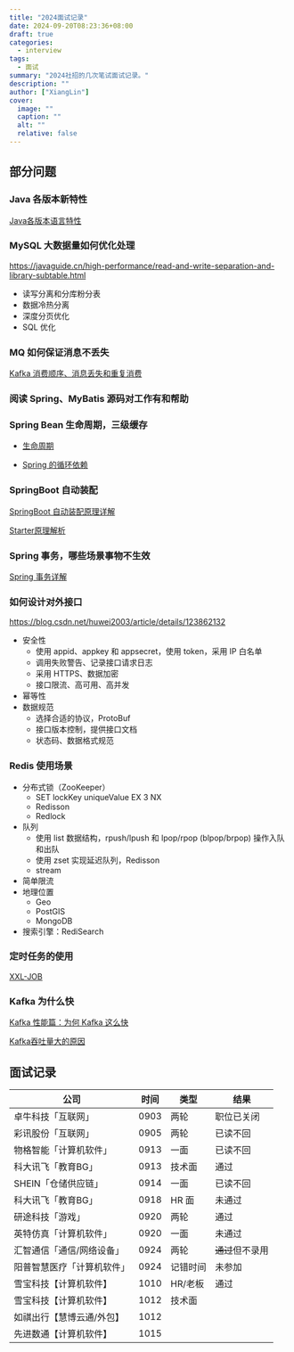 ```yaml
---
title: "2024面试记录"
date: 2024-09-20T08:23:36+08:00
draft: true
categories:
  - interview
tags:
  - 面试
summary: "2024社招的几次笔试面试记录。"
description: ""
author: ["XiangLin"]
cover:
  image: ""
  caption: ""
  alt: ""
  relative: false
---
```


## 部分问题

### Java 各版本新特性

[Java各版本语言特性](https://blog.xianglin.store/posts/java%E5%90%84%E7%89%88%E6%9C%AC%E7%89%B9%E6%80%A7/)

### MySQL 大数据量如何优化处理

https://javaguide.cn/high-performance/read-and-write-separation-and-library-subtable.html

* 读写分离和分库粉分表
* 数据冷热分离
* 深度分页优化
* SQL 优化

### MQ 如何保证消息不丢失

[Kafka 消费顺序、消息丢失和重复消费](https://javaguide.cn/high-performance/message-queue/kafka-questions-01.html#kafka-消费顺序、消息丢失和重复消费)

### 阅读 Spring、MyBatis 源码对工作有和帮助


### Spring Bean 生命周期，三级缓存

* [生命周期](https://javaguide.cn/system-design/framework/spring/spring-knowledge-and-questions-summary.html#bean-%E7%9A%84%E7%94%9F%E5%91%BD%E5%91%A8%E6%9C%9F%E4%BA%86%E8%A7%A3%E4%B9%88)

* [Spring 的循环依赖](https://javaguide.cn/system-design/framework/spring/spring-knowledge-and-questions-summary.html#spring-的循环依赖)

### SpringBoot 自动装配

[SpringBoot 自动装配原理详解](https://javaguide.cn/system-design/framework/spring/spring-boot-auto-assembly-principles.html)

[Starter原理解析](https://blog.xianglin.store/posts/starter%E5%8E%9F%E7%90%86%E8%A7%A3%E6%9E%90-springboot%E6%BA%90%E7%A0%81%E5%AD%A6%E4%B9%A0/)

### Spring 事务，哪些场景事物不生效

[Spring 事务详解](https://javaguide.cn/system-design/framework/spring/spring-transaction.html)

### 如何设计对外接口

https://blog.csdn.net/huwei2003/article/details/123862132

* 安全性
  * 使用 appid、appkey 和 appsecret，使用 token，采用 IP 白名单
  * 调用失败警告、记录接口请求日志
  * 采用 HTTPS、数据加密
  * 接口限流、高可用、高并发
* 幂等性
* 数据规范
  * 选择合适的协议，ProtoBuf
  * 接口版本控制，提供接口文档
  * 状态码、数据格式规范

### Redis 使用场景

* 分布式锁（ZooKeeper）
  * SET lockKey uniqueValue EX 3 NX
  * Redisson
  * Redlock
* 队列
  * 使用 list 数据结构，rpush/lpush 和 lpop/rpop (blpop/brpop) 操作入队和出队
  * 使用 zset 实现延迟队列，Redisson
  * stream
* 简单限流
* 地理位置
  * Geo
  * PostGIS
  * MongoDB
* 搜索引擎：RediSearch

### 定时任务的使用

[XXL-JOB](https://www.xuxueli.com/xxl-job/)

### Kafka 为什么快

[Kafka 性能篇：为何 Kafka 这么快](https://segmentfault.com/a/1190000039702782)

[Kafka吞吐量大的原因](https://blog.xianglin.store/posts/kafka%E5%9F%BA%E7%A1%80/#kafka%e5%90%9e%e5%90%90%e9%87%8f%e5%a4%a7%e7%9a%84%e5%8e%9f%e5%9b%a0)

## 面试记录

| 公司                       | 时间 | 类型     | 结果                |
| -------------------------- | ---- | -------- | ------------------- |
| 卓牛科技「互联网」         | 0903 | 两轮     | 职位已关闭          |
| 彩讯股份「互联网」         | 0905 | 两轮     | 已读不回            |
| 物格智能「计算机软件」     | 0913 | 一面     | 已读不回            |
| 科大讯飞「教育BG」         | 0913 | 技术面   | 通过                |
| SHEIN「仓储供应链」        | 0914 | 一面     | 已读不回            |
| 科大讯飞「教育BG」         | 0918 | HR 面    | 未通过              |
| 研途科技「游戏」           | 0920 | 两轮     | 通过                |
| 英特仿真「计算机软件」     | 0920 | 一面     | 未通过              |
| 汇智通信「通信/网络设备」  | 0924 | 两轮     | <s>通过</s>但不录用 |
| 阳普智慧医疗「计算机软件」 | 0924 | 记错时间 | 未参加              |
| 雪宝科技【计算机软件】     | 1010 | HR/老板  | 通过                |
| 雪宝科技【计算机软件】     | 1012 | 技术面   |                     |
| 如祺出行【慧博云通/外包】  | 1012 |          |                     |
| 先进数通【计算机软件】     | 1015 |          |                     |

